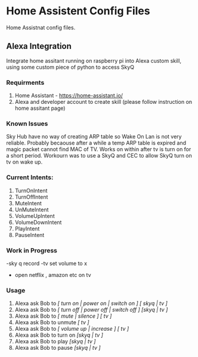 # Home Assistent Config Files

Home Assistnat config files.

## Alexa Integration

Integrate home assitant running on raspberry pi into Alexa custom skill, using some custom piece of python to access SkyQ

### Requirments

1. Home Assistant - https://home-assistant.io/
2. Alexa and developer account to create skill (please follow instruction on home assitant page)

### Known Issues

Sky Hub have no way of creating ARP table so Wake On Lan is not very reliable.
Probably becaouse after a while a temp ARP table is expired and magic packet cannot find MAC of TV.
Works on within after tv is turn on for a short period.
Workourn was to use a SkyQ and CEC to allow SkyQ turn on tv on wake up.

### Current Intents:

 1. TurnOnIntent
 2. TurnOffIntent
 3. MuteIntent
 4. UnMuteIntent
 5. VolumeUpIntent
 6. VolumeDownIntent
 7. PlayIntent
 8. PauseIntent
 
### Work in Progress
-sky q record
-tv set volume to x
- open netflix , amazon etc on tv
 
 
 ### Usage
 1. Alexa ask Bob to *[ turn on | power on | switch on ]* *[ skyq | tv ]*
 2. Alexa ask Bob to *[ turn off | power off | switch off ]* *[skyq | tv ]*
 3. Alexa ask Bob to *[ mute | silence ]* *[ tv ]*
 4. Alexa ask Bob to unmute *[ tv ]*
 5. Alexa ask Bob to *[ volume up | increase ]*  *[ tv ]*
 6. Alexa ask Bob to turn on *[skyq | tv ]*
 7. Alexa ask Bob to play *[skyq | tv ]*
 8. Alexa ask Bob to pause *[skyq | tv ]*

 
 
 
 
 

